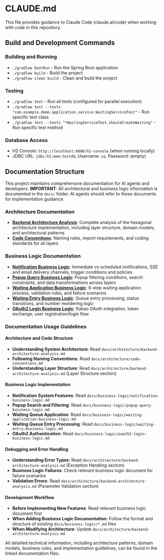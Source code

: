 # CLAUDE.md

This file provides guidance to Claude Code (claude.ai/code) when working with code in this repository.

## Build and Development Commands

### Building and Running
- `./gradlew bootRun` - Run the Spring Boot application
- `./gradlew build` - Build the project
- `./gradlew clean build` - Clean and build the project

### Testing
- `./gradlew test` - Run all tests (configured for parallel execution)
- `./gradlew test --tests "com.example.demo.application.service.WaitingServiceTest"` - Run specific test class
- `./gradlew test --tests "*WaitingServiceTest.shouldCreateWaiting"` - Run specific test method

### Database Access
- H2 Console: `http://localhost:8080/h2-console` (when running locally)
- JDBC URL: `jdbc:h2:mem:testdb`, Username: `sa`, Password: (empty)

## Documentation Structure

This project maintains comprehensive documentation for AI agents and developers. **IMPORTANT**: All architectural and business logic information is documented in the `docs/` folder. AI agents should refer to these documents for implementation guidance.

### Architecture Documentation
- **[Backend Architecture Analysis](docs/architecture/backend-architecture-analysis.md)**: Complete analysis of the hexagonal architecture implementation, including layer structure, domain models, and architectural patterns
- **[Code Conventions](docs/architecture/code-conventions.md)**: Naming rules, import requirements, and coding standards for all layers

### Business Logic Documentation
- **[Notification Business Logic](docs/business-logic/notification-business-logic.md)**: Immediate vs scheduled notifications, SSE and email delivery channels, trigger conditions and policies
- **[Popup Query Business Logic](docs/business-logic/popup-query-business-logic.md)**: Popup filtering conditions, search constraints, and data transformations across layers
- **[Waiting Application Business Logic](docs/business-logic/waiting-application-business-logic.md)**: 8-step waiting application process, validation rules, and failure scenarios
- **[Waiting Entry Business Logic](docs/business-logic/waiting-entry-business-logic.md)**: Queue entry processing, status transitions, and number reordering logic
- **[OAuth2 Login Business Logic](docs/business-logic/oauth2-login-business-logic.md)**: Kakao OAuth integration, token exchange, user registration/login flow

### Documentation Usage Guidelines

#### Architecture and Code Structure
- **Understanding System Architecture**: Read `docs/architecture/backend-architecture-analysis.md`
- **Following Naming Conventions**: Read `docs/architecture/code-conventions.md`
- **Understanding Layer Structure**: Read `docs/architecture/backend-architecture-analysis.md` (Layer Structure section)

#### Business Logic Implementation
- **Notification System Features**: Read `docs/business-logic/notification-business-logic.md`
- **Popup Search and Filtering**: Read `docs/business-logic/popup-query-business-logic.md`
- **Waiting Queue Application**: Read `docs/business-logic/waiting-application-business-logic.md`
- **Waiting Queue Entry Processing**: Read `docs/business-logic/waiting-entry-business-logic.md`
- **OAuth2 Authentication**: Read `docs/business-logic/oauth2-login-business-logic.md`

#### Debugging and Error Handling
- **Understanding Error Types**: Read `docs/architecture/backend-architecture-analysis.md` (Exception Handling section)
- **Business Logic Failures**: Check relevant business logic document for failure scenarios
- **Validation Errors**: Read `docs/architecture/backend-architecture-analysis.md` (Parameter Validation section)

#### Development Workflow
- **Before Implementing New Features**: Read relevant business logic document first
- **When Adding Business Logic Documentation**: Follow the format and structure of existing `docs/business-logic/*.md` files
- **When Modifying Architecture**: Update `docs/architecture/backend-architecture-analysis.md`

All detailed technical information, including architecture patterns, domain models, business rules, and implementation guidelines, can be found in the linked documentation files.